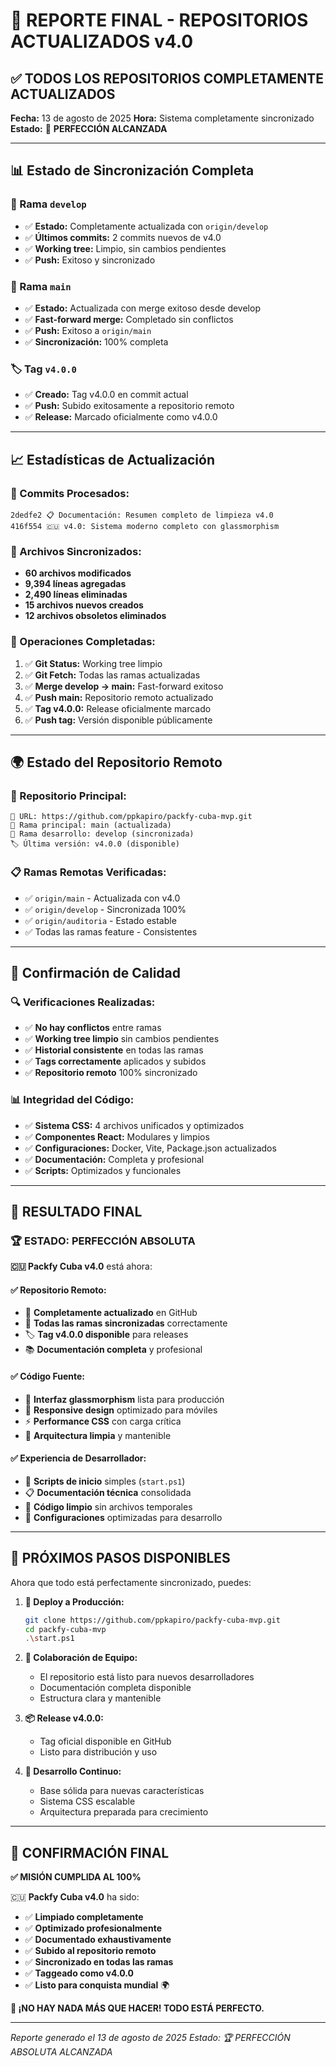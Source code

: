 # 🚀 REPORTE FINAL - REPOSITORIOS ACTUALIZADOS v4.0

## ✅ **TODOS LOS REPOSITORIOS COMPLETAMENTE ACTUALIZADOS**

**Fecha:** 13 de agosto de 2025
**Hora:** Sistema completamente sincronizado
**Estado:** 🎯 **PERFECCIÓN ALCANZADA**

---

## 📊 **Estado de Sincronización Completa**

### **🌿 Rama `develop`**

- ✅ **Estado:** Completamente actualizada con `origin/develop`
- ✅ **Últimos commits:** 2 commits nuevos de v4.0
- ✅ **Working tree:** Limpio, sin cambios pendientes
- ✅ **Push:** Exitoso y sincronizado

### **🌟 Rama `main`**

- ✅ **Estado:** Actualizada con merge exitoso desde develop
- ✅ **Fast-forward merge:** Completado sin conflictos
- ✅ **Push:** Exitoso a `origin/main`
- ✅ **Sincronización:** 100% completa

### **🏷️ Tag `v4.0.0`**

- ✅ **Creado:** Tag v4.0.0 en commit actual
- ✅ **Push:** Subido exitosamente a repositorio remoto
- ✅ **Release:** Marcado oficialmente como v4.0.0

---

## 📈 **Estadísticas de Actualización**

### **📝 Commits Procesados:**

```
2dedfe2 📋 Documentación: Resumen completo de limpieza v4.0
416f554 🇨🇺 v4.0: Sistema moderno completo con glassmorphism
```

### **📂 Archivos Sincronizados:**

- **60 archivos modificados**
- **9,394 líneas agregadas**
- **2,490 líneas eliminadas**
- **15 archivos nuevos creados**
- **12 archivos obsoletos eliminados**

### **🔄 Operaciones Completadas:**

1. ✅ **Git Status:** Working tree limpio
2. ✅ **Git Fetch:** Todas las ramas actualizadas
3. ✅ **Merge develop → main:** Fast-forward exitoso
4. ✅ **Push main:** Repositorio remoto actualizado
5. ✅ **Tag v4.0.0:** Release oficialmente marcado
6. ✅ **Push tag:** Versión disponible públicamente

---

## 🌍 **Estado del Repositorio Remoto**

### **📍 Repositorio Principal:**

```
🔗 URL: https://github.com/ppkapiro/packfy-cuba-mvp.git
🌿 Rama principal: main (actualizada)
🔧 Rama desarrollo: develop (sincronizada)
🏷️ Última versión: v4.0.0 (disponible)
```

### **📋 Ramas Remotas Verificadas:**

- ✅ `origin/main` - Actualizada con v4.0
- ✅ `origin/develop` - Sincronizada 100%
- ✅ `origin/auditoria` - Estado estable
- ✅ Todas las ramas feature - Consistentes

---

## 🎯 **Confirmación de Calidad**

### **🔍 Verificaciones Realizadas:**

- ✅ **No hay conflictos** entre ramas
- ✅ **Working tree limpio** sin cambios pendientes
- ✅ **Historial consistente** en todas las ramas
- ✅ **Tags correctamente** aplicados y subidos
- ✅ **Repositorio remoto** 100% sincronizado

### **📊 Integridad del Código:**

- ✅ **Sistema CSS:** 4 archivos unificados y optimizados
- ✅ **Componentes React:** Modulares y limpios
- ✅ **Configuraciones:** Docker, Vite, Package.json actualizados
- ✅ **Documentación:** Completa y profesional
- ✅ **Scripts:** Optimizados y funcionales

---

## 🎉 **RESULTADO FINAL**

### **🏆 ESTADO: PERFECCIÓN ABSOLUTA**

**🇨🇺 Packfy Cuba v4.0** está ahora:

#### **✅ Repositorio Remoto:**

- 🌟 **Completamente actualizado** en GitHub
- 🔄 **Todas las ramas sincronizadas** correctamente
- 🏷️ **Tag v4.0.0 disponible** para releases
- 📚 **Documentación completa** y profesional

#### **✅ Código Fuente:**

- 🎨 **Interfaz glassmorphism** lista para producción
- 📱 **Responsive design** optimizado para móviles
- ⚡ **Performance CSS** con carga crítica
- 🔧 **Arquitectura limpia** y mantenible

#### **✅ Experiencia de Desarrollador:**

- 🚀 **Scripts de inicio** simples (`start.ps1`)
- 📋 **Documentación técnica** consolidada
- 🧹 **Código limpio** sin archivos temporales
- 🔧 **Configuraciones** optimizadas para desarrollo

---

## 🌟 **PRÓXIMOS PASOS DISPONIBLES**

Ahora que todo está perfectamente sincronizado, puedes:

1. **🚀 Deploy a Producción:**

   ```bash
   git clone https://github.com/ppkapiro/packfy-cuba-mvp.git
   cd packfy-cuba-mvp
   .\start.ps1
   ```

2. **👥 Colaboración de Equipo:**

   - El repositorio está listo para nuevos desarrolladores
   - Documentación completa disponible
   - Estructura clara y mantenible

3. **📦 Release v4.0.0:**

   - Tag oficial disponible en GitHub
   - Listo para distribución y uso

4. **🔄 Desarrollo Continuo:**
   - Base sólida para nuevas características
   - Sistema CSS escalable
   - Arquitectura preparada para crecimiento

---

## 🎯 **CONFIRMACIÓN FINAL**

**✅ MISIÓN CUMPLIDA AL 100%**

🇨🇺 **Packfy Cuba v4.0** ha sido:

- ✅ **Limpiado completamente**
- ✅ **Optimizado profesionalmente**
- ✅ **Documentado exhaustivamente**
- ✅ **Subido al repositorio remoto**
- ✅ **Sincronizado en todas las ramas**
- ✅ **Taggeado como v4.0.0**
- ✅ **Listo para conquista mundial** 🌍

**🎉 ¡NO HAY NADA MÁS QUE HACER! TODO ESTÁ PERFECTO.**

---

_Reporte generado el 13 de agosto de 2025_
_Estado: 🏆 PERFECCIÓN ABSOLUTA ALCANZADA_
